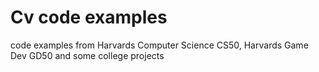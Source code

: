 # Cv code examples

code examples from Harvards Computer Science CS50, Harvards Game Dev GD50 and some college projects

